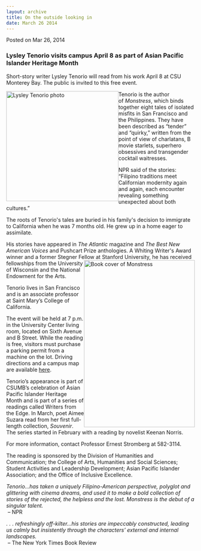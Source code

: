 ```yaml
---
layout: archive
title: On the outside looking in
date: March 26 2014
---
```





<span class="date">Posted on Mar 26, 2014    </span>
<h3>Lysley Tenorio visits campus April 8 as part of Asian Pacific
Islander Heritage Month</h3>
<p>Short-story writer Lysley Tenorio will read from his work April
8 at CSU Monterey Bay. The public is invited to this free
event.</p>
<p><img alt="Lysley Tenorio photo" src="http://news.csumb.edu/sites/default/files/65/attachments/news/images/tenoriohiresbw.jpg" style="float:left; width:300px; height:293px">Tenorio is the
author of&#xA0;<em>Monstress</em>, which binds together eight tales
of isolated misfits in San Francisco and the Philippines. They have
been described as &#x201C;tender&#x201D; and &#x201C;quirky,&#x201D; written from the point of
view of charlatans, B movie starlets, superhero obsessives and
transgender cocktail waitresses.</img></p>
<p>NPR said of the stories: &#x201C;Filipino traditions meet Californian
modernity again and again, each encounter revealing something
unexpected about both cultures.&#x201D;</p>
<p>The roots of Tenorio&apos;s tales are buried in his family&apos;s decision
to immigrate to California when he was 7 months old. He grew up in
a home eager to assimilate.</p>
<p>His stories have appeared in <em>The Atlantic</em> magazine and
<em>The Best New American Voices</em> and Pushcart Prize
anthologies. A Whiting Writer&apos;s Award winner and a former Stegner
Fellow at&#xA0;<img alt="Book cover of Monstress" src="http://news.csumb.edu/sites/default/files/65/attachments/news/images/book.png" style="width:296px; height:445px; float:right">Stanford
University, he has received fellowships from the University of
Wisconsin and the National Endowment for the Arts.</img></p>
<p>Tenorio lives in San Francisco and is an associate professor at
Saint Mary&#x2019;s College of California.</p>
<p>The event will be held at 7 p.m. in the University Center living
room, located on Sixth Avenue and B Street. While the reading is
free, visitors must purchase a parking permit from a machine on the
lot. Driving directions and a campus map are available <a href="http://csumb.edu/maps" rel="nofollow">here</a>.&#xA0;</p>
<p>Tenorio&#x2019;s appearance is part of CSUMB&#x2019;s celebration of Asian
Pacific Islander Heritage Month and is part of a series of readings
called Writers from the Edge. In March, poet Aimee Suzara read from
her first full-length collection, <em>Souvenir</em>. The series
started in February with a reading by novelist Keenan Norris.</p>
<p>For more information, contact Professor Ernest Stromberg at
582-3114.</p>
<p>The reading is sponsored by the Division of Humanities and
Communication; the College of Arts, Humanities and Social Sciences;
Student Activities and Leadership Development; Asian Pacific
Islander Association; and the Office of Inclusive Excellence.</p>
<p><em>Tenorio&#x2026;has taken a uniquely Filipino-American perspective,
polyglot and glittering with cinema dreams, and used it to make a
bold collection of stories of the rejected, the helpless and the
lost. Monstress is the debut of a singular talent.</em><br>
&#x2028;&#x2013; NPR</br></p>
<p><em>. . . refreshingly off-kilter&#x2026;his stories are impeccably
constructed, leading us calmly but insistently through the
characters&#x2019; external and internal landscapes.</em><br>
&#x2028;&#x2013; The New York Times Book Review</br></p>





